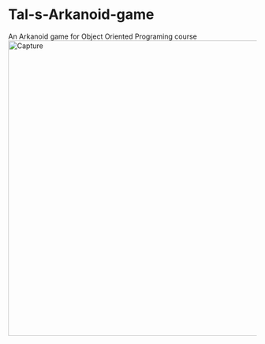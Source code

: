 # Tal-s-Arkanoid-game
An Arkanoid game for Object Oriented Programing course
<img width="599" alt="Capture" src="https://user-images.githubusercontent.com/103560553/184156635-b8b8d415-9ae7-4be7-a3b1-79d8b489e16c.PNG">

